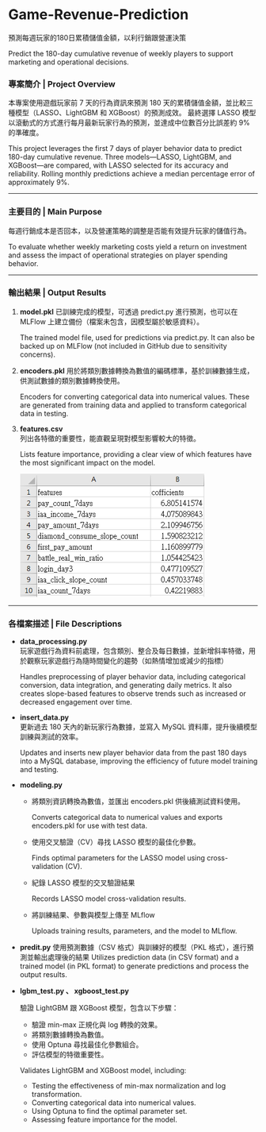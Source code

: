 # Game-Revenue-Prediction
預測每週玩家的180日累積儲值金額，以利行銷跟營運決策

Predict the 180-day cumulative revenue of weekly players to support marketing and operational decisions.

### 專案簡介 | Project Overview
本專案使用遊戲玩家前 7 天的行為資訊來預測 180 天的累積儲值金額，並比較三種模型（LASSO、LightGBM 和 XGBoost）的預測成效。
最終選擇 LASSO 模型以滾動式的方式進行每月最新玩家行為的預測，並達成中位數百分比誤差約 9% 的準確度。

This project leverages the first 7 days of player behavior data to predict 180-day cumulative revenue. Three models—LASSO, LightGBM, and XGBoost—are compared, with LASSO selected for its accuracy and reliability. 
Rolling monthly predictions achieve a median percentage error of approximately 9%.

---

### 主要目的 | Main Purpose
每週行銷成本是否回本，以及營運策略的調整是否能有效提升玩家的儲值行為。

To evaluate whether weekly marketing costs yield a return on investment and assess the impact of operational strategies on player spending behavior.

---

### 輸出結果 | Output Results
1. **model.pkl**
   已訓練完成的模型，可透過 predict.py 進行預測，也可以在 MLFlow 上建立備份（檔案未包含，因模型屬於敏感資料）。

   The trained model file, used for predictions via predict.py. It can also be backed up on MLFlow (not included in GitHub due to sensitivity concerns).
3. **encoders.pkl**
   用於將類別數據轉換為數值的編碼標準，基於訓練數據生成，供測試數據的類別數據轉換使用。

   Encoders for converting categorical data into numerical values. These are generated from training data and applied to transform categorical data in testing.
5. **features.csv**  
   列出各特徵的重要性，能直觀呈現對模型影響較大的特徵。

   Lists feature importance, providing a clear view of which features have the most significant impact on the model.

   ![features](images/features.png)

---

### 各檔案描述 | File Descriptions
- **data_processing.py**  
  玩家遊戲行為資料前處理，包含類別、整合及每日數據，並新增斜率特徵，用於觀察玩家遊戲行為隨時間變化的趨勢（如熱情增加或減少的指標）

  Handles preprocessing of player behavior data, including categorical conversion, data integration, and generating daily metrics.
  It also creates slope-based features to observe trends such as increased or decreased engagement over time.
- **insert_data.py**  
  更新過去 180 天內的新玩家行為數據，並寫入 MySQL 資料庫，提升後續模型訓練與測試的效率。

  Updates and inserts new player behavior data from the past 180 days into a MySQL database, improving the efficiency of future model training and testing.
- **modeling.py**  
  - 將類別資訊轉換為數值，並匯出 encoders.pkl 供後續測試資料使用。
  
    Converts categorical data to numerical values and exports encoders.pkl for use with test data.
  - 使用交叉驗證（CV）尋找 LASSO 模型的最佳化參數。
  
    Finds optimal parameters for the LASSO model using cross-validation (CV).
  - 紀錄 LASSO 模型的交叉驗證結果
  
    Records LASSO model cross-validation results.
  - 將訓練結果、參數與模型上傳至 MLflow
  
    Uploads training results, parameters, and the model to MLflow.
- **predit.py**
  使用預測數據（CSV 格式）與訓練好的模型（PKL 格式），進行預測並輸出處理後的結果
  Utilizes prediction data (in CSV format) and a trained model (in PKL format) to generate predictions and process the output results.
- **lgbm_test.py 、 xgboost_test.py**

  驗證 LightGBM 跟 XGBoost 模型，包含以下步驟：
  - 驗證 min-max 正規化與 log 轉換的效果。
  - 將類別數據轉換為數值。
  - 使用 Optuna 尋找最佳化參數組合。
  - 評估模型的特徵重要性。
  
  Validates LightGBM and XGBoost model, including:
  - Testing the effectiveness of min-max normalization and log transformation.
  - Converting categorical data into numerical values.
  - Using Optuna to find the optimal parameter set.
  - Assessing feature importance for the model.
